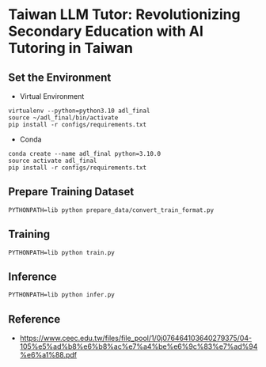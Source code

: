# Taiwan LLM Tutor: Revolutionizing Secondary Education with AI Tutoring in Taiwan

## Set the Environment
- Virtual Environment
```
virtualenv --python=python3.10 adl_final
source ~/adl_final/bin/activate
pip install -r configs/requirements.txt
```
- Conda
```
conda create --name adl_final python=3.10.0
source activate adl_final
pip install -r configs/requirements.txt
```

## Prepare Training Dataset
```
PYTHONPATH=lib python prepare_data/convert_train_format.py
```


## Training
```
PYTHONPATH=lib python train.py
```


## Inference
```
PYTHONPATH=lib python infer.py
```


## Reference
- https://www.ceec.edu.tw/files/file_pool/1/0j076464103640279375/04-105%e5%ad%b8%e6%b8%ac%e7%a4%be%e6%9c%83%e7%ad%94%e6%a1%88.pdf

